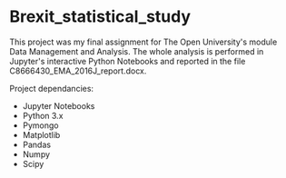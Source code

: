# Brexit_statistical_study

This project was my final assignment for The Open University's module Data Management and Analysis. The whole analysis 
is performed in Jupyter's interactive Python Notebooks and reported in the file C8666430_EMA_2016J_report.docx. 

Project dependancies:
  - Jupyter Notebooks
  - Python 3.x
  - Pymongo
  - Matplotlib
  - Pandas
  - Numpy
  - Scipy
